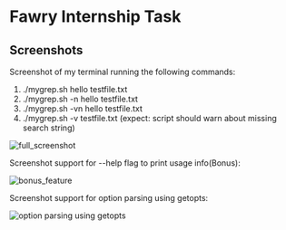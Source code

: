 # Fawry Internship Task

## Screenshots
Screenshot of my terminal running the following commands:  
1) ./mygrep.sh hello testfile.txt
2) ./mygrep.sh -n hello testfile.txt
3) ./mygrep.sh -vn hello testfile.txt
4) ./mygrep.sh -v testfile.txt (expect: script should warn about missing search string)
              
![full_screenshot](https://github.com/user-attachments/assets/7a4136c3-afdc-4acb-a99c-bc5c0c1f78c6)

Screenshot support for --help flag to print usage info(Bonus):

![bonus_feature](https://github.com/user-attachments/assets/5e2e8730-3dd0-4c00-9141-43e2ec2858c3)

Screenshot support for option parsing using getopts:

![option parsing using getopts](https://github.com/user-attachments/assets/b74f6302-3dd5-4103-b7e2-a562f2da822e)
